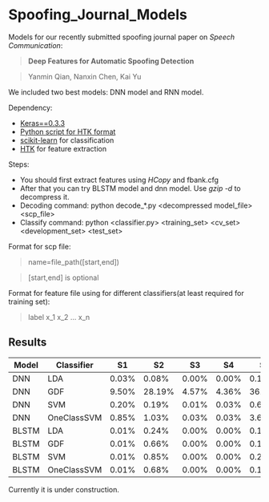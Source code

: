 # Spoofing_Journal_Models

Models for our recently submitted spoofing journal paper on *Speech Communication*: 

>**Deep Features for Automatic Spoofing Detection**

>Yanmin Qian, Nanxin Chen, Kai Yu

We included two best models: DNN model and RNN model.

Dependency:

 * [Keras==0.3.3](https://github.com/fchollet/keras/tree/0.3.3)
 * [Python script for HTK format](http://www.cs.cmu.edu/~chanwook/MySoftware/rm1_Spk-by-Spk_MLLR/rm1_PNCC_MLLR_1/rm1/python/sphinx/htkmfc.py)
 * [scikit-learn](https://github.com/scikit-learn/scikit-learn) for classification
 * [HTK](http://htk.eng.cam.ac.uk/) for feature extraction

Steps:
 * You should first extract features using *HCopy* and fbank.cfg
 * After that you can try BLSTM model and dnn model. Use *gzip -d* to decompress it.
 * Decoding command: python decode_*.py \<decompressed model_file\> \<scp_file\>
 * Classify command: python \<classifier.py\> \<training_set\> \<cv_set\> \<development_set\> \<test_set\>

Format for scp file:

>name=file_path([start,end])

>[start,end] is optional

Format for feature file using for different classifiers(at least required for training set):

>label x\_1 x\_2 ... x\_n

## Results

|     Model     |   Classifier  |  S1  |  S2  |  S3  |  S4  |  S5  |  S6  |  S7  |  S8  |  S9  |  S10 | known | unknown | all |
| ------------- | ------------- |------|------|------|------|------|------|------|------|------|------|-------|---------|-----|
|      DNN      |      LDA      |0.03%|0.08%|0.00%|0.00%|0.16%|0.18%|0.02%|0.01%|0.04%|25.47%|0.05%|5.14%|2.60%|
|      DNN      |      GDF      |9.50%|28.19%|4.57%|4.36%|36.59%|32.66%|32.44%|7.62%|30.80%|39.97%|16.64%|28.70%|22.67%|
|      DNN      |      SVM      |0.20%|0.19%|0.01%|0.03%|0.67%|0.65%|0.09%|0.01%|0.15%|37.12%|0.22%|7.60%|3.91%|
|      DNN      |  OneClassSVM  |0.85%|1.03%|0.03%|0.03%|3.69%|3.27%|0.74%|0.01%|0.55%|48.79%|1.12%|10.67%|5.90%|
|     BLSTM     |      LDA      |0.01%|0.24%|0.00%|0.00%|0.12%|0.28%|0.17%|0.03%|0.18%|15.28%|0.07%|3.19%|1.63%|
|     BLSTM     |      GDF      |0.01%|0.66%|0.00%|0.00%|0.15%|0.51%|0.58%|0.09%|0.52%|19.56%|0.16%|4.25%|2.21%|
|     BLSTM     |      SVM      |0.01%|0.85%|0.00%|0.00%|0.26%|0.80%|0.46%|0.03%|0.66%|10.72%|0.22%|2.54%|1.38%|
|     BLSTM     |  OneClassSVM  |0.01%|0.68%|0.00%|0.00%|0.18%|0.59%|0.47%|0.07%|0.50%|11.53%|0.17%|2.63%|1.40%|

Currently it is under construction.
